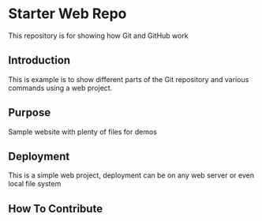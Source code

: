 # Starter Web Repo

This repository is for showing how Git and GitHub work

## Introduction
This is example is to show different parts of the Git repository and various
commands using a web project.

## Purpose

Sample website with plenty of files for demos

## Deployment

This is a simple web project, deployment can be on any web server or even local file system

## How To Contribute